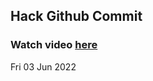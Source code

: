 
 ## Hack Github Commit 
 ### Watch video <a href="https://www.youtube.com">here</a> 
 Fri 03 Jun 2022 
